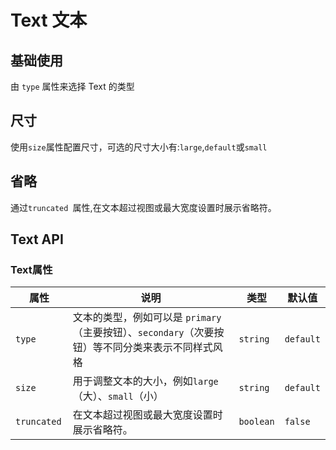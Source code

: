 # Text 文本

## 基础使用

<p>由 <code>type</code> 属性来选择 Text 的类型</p>

<demo vue="../../example/text/base.vue"></demo>

## 尺寸

<p>
使用<code>size</code>属性配置尺寸，可选的尺寸大小有:<code>large</code>,<code>default</code>或<code>small</code>
</p>

<demo vue="../../example/text/size.vue"></demo>

## 省略

<p>通过<code>truncated </code>属性,在文本超过视图或最大宽度设置时展示省略符。</p>

<demo vue="../../example/text/truncated.vue"></demo>

## Text API

### Text属性

| 属性         | 说明                                                                                              | 类型      | 默认值    |
| ------------ | ------------------------------------------------------------------------------------------------- | --------- | --------- |
| `type`       | 文本的类型，例如可以是 `primary`（主要按钮）、`secondary`（次要按钮）等不同分类来表示不同样式风格 | `string`  | `default` |
| `size`       | 用于调整文本的大小，例如`large`（大）、`small`（小）                                              | `string`  | `default` |
| `truncated ` | 在文本超过视图或最大宽度设置时展示省略符。                                                        | `boolean` | `false`   |
